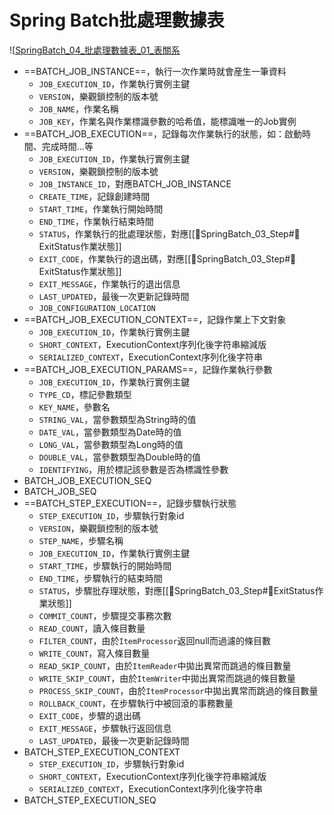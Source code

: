 # Spring Batch批處理數據表
![[SpringBatch_04_批處理數據表_01_表關系](https://github.com/MickeyHuang233/CodingStudyNote/blob/main/02_Java/09_%E6%8A%80%E8%A1%93%E6%A1%86%E6%9E%B6/%F0%9F%8D%83SpringBatch/images/SpringBatch_04_%E6%89%B9%E8%99%95%E7%90%86%E6%95%B8%E6%93%9A%E8%A1%A8_01_%E8%A1%A8%E9%97%9C%E7%B3%BB.png?raw=true)

- ==BATCH_JOB_INSTANCE==，執行一次作業時就會産生一筆資料
	- `JOB_EXECUTION_ID`，作業執行實例主鍵
	- `VERSION`，樂觀鎖控制的版本號
	- `JOB_NAME`，作業名稱
	- `JOB_KEY`，作業名與作業標識參數的哈希值，能標識唯一的Job實例
- ==BATCH_JOB_EXECUTION==，記錄每次作業執行的狀態，如：啟動時間、完成時間…等
	- `JOB_EXECUTION_ID`，作業執行實例主鍵
	- `VERSION`，樂觀鎖控制的版本號
	- `JOB_INSTANCE_ID`，對應BATCH_JOB_INSTANCE
	- `CREATE_TIME`，記錄創建時間
	- `START_TIME`，作業執行開始時間
	- `END_TIME`，作業執行結束時間
	- `STATUS`，作業執行的批處理狀態，對應[[🍃SpringBatch_03_Step#🍃ExitStatus作業狀態]]
	- `EXIT_CODE`，作業執行的退出碼，對應[[🍃SpringBatch_03_Step#🍃ExitStatus作業狀態]]
	- `EXIT_MESSAGE`，作業執行的退出信息
	- `LAST_UPDATED`，最後一次更新記錄時間
	- `JOB_CONFIGURATION_LOCATION`
- ==BATCH_JOB_EXECUTION_CONTEXT==，記錄作業上下文對象
	- `JOB_EXECUTION_ID`，作業執行實例主鍵
	- `SHORT_CONTEXT`，ExecutionContext序列化後字符串縮減版
	- `SERIALIZED_CONTEXT`，ExecutionContext序列化後字符串
- ==BATCH_JOB_EXECUTION_PARAMS==，記錄作業執行參數
	- `JOB_EXECUTION_ID`，作業執行實例主鍵
	- `TYPE_CD`，標記參數類型
	- `KEY_NAME`，參數名
	- `STRING_VAL`，當參數類型為String時的值
	- `DATE_VAL`，當參數類型為Date時的值
	- `LONG_VAL`，當參數類型為Long時的值
	- `DOUBLE_VAL`，當參數類型為Double時的值
	- `IDENTIFYING`，用於標記該參數是否為標識性參數
- BATCH_JOB_EXECUTION_SEQ
- BATCH_JOB_SEQ
- ==BATCH_STEP_EXECUTION==，記錄步驟執行狀態
	- `STEP_EXECUTION_ID`，步驟執行對象id
	- `VERSION`，樂觀鎖控制的版本號
	- `STEP_NAME`，步驟名稱
	- `JOB_EXECUTION_ID`，作業執行實例主鍵
	- `START_TIME`，步驟執行的開始時間
	- `END_TIME`，步驟執行的結束時間
	- `STATUS`，步驟批存理狀態，對應[[🍃SpringBatch_03_Step#🍃ExitStatus作業狀態]]
	- `COMMIT_COUNT`，步驟提交事務次數
	- `READ_COUNT`，讀入條目數量
	- `FILTER_COUNT`，由於`ItemProcessor`返回null而過濾的條目數
	- `WRITE_COUNT`，寫入條目數量
	- `READ_SKIP_COUNT`，由於`ItemReader`中拋出異常而跳過的條目數量
	- `WRITE_SKIP_COUNT`，由於`ItemWriter`中拋出異常而跳過的條目數量
	- `PROCESS_SKIP_COUNT`，由於`ItemProcessor`中拋出異常而跳過的條目數量
	- `ROLLBACK_COUNT`，在步驟執行中被回滾的事務數量
	- `EXIT_CODE`，步驟的退出碼
	- `EXIT_MESSAGE`，步驟執行返回信息
	- `LAST_UPDATED`，最後一次更新記錄時間
- BATCH_STEP_EXECUTION_CONTEXT
	- `STEP_EXECUTION_ID`，步驟執行對象id
	- `SHORT_CONTEXT`，ExecutionContext序列化後字符串縮減版
	- `SERIALIZED_CONTEXT`，ExecutionContext序列化後字符串
- BATCH_STEP_EXECUTION_SEQ
